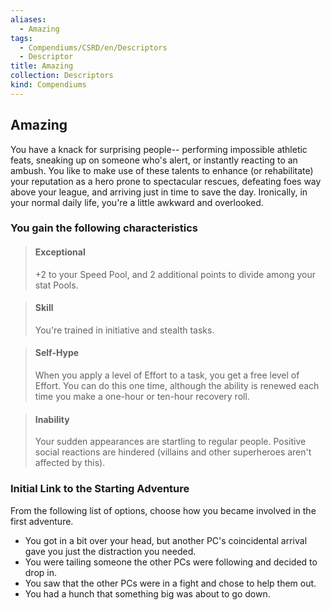 ```yaml
---
aliases:
  - Amazing
tags:
  - Compendiums/CSRD/en/Descriptors
  - Descriptor
title: Amazing
collection: Descriptors
kind: Compendiums
---
```

## Amazing  
You have a knack for surprising people-- performing impossible athletic feats, sneaking up on someone who's alert, or instantly reacting to an ambush. You like to make use of these talents to enhance (or rehabilitate) your reputation as a hero prone to spectacular rescues, defeating foes way above your league, and arriving just in time to save the day. Ironically, in your normal daily life, you're a little awkward and overlooked.
### You gain the following characteristics  
> #### Exceptional
> +2 to your Speed Pool, and 2 additional points to divide among your stat Pools.  

> #### Skill
> You're trained in initiative and stealth tasks.  

> #### Self-Hype
> When you apply a level of Effort to a task, you get a free level of Effort. You can do this one time, although the ability is renewed each time you make a one-hour or ten-hour recovery roll.  

> #### Inability
> Your sudden appearances are startling to regular people. Positive social reactions are hindered (villains and other superheroes aren't affected by this).  

### Initial Link to the Starting Adventure  
From the following list of options, choose how you became involved in the first adventure.  
- You got in a bit over your head, but another PC's coincidental arrival gave you just the distraction you needed.  
- You were tailing someone the other PCs were following and decided to drop in.  
- You saw that the other PCs were in a fight and chose to help them out.  
- You had a hunch that something big was about to go down.  